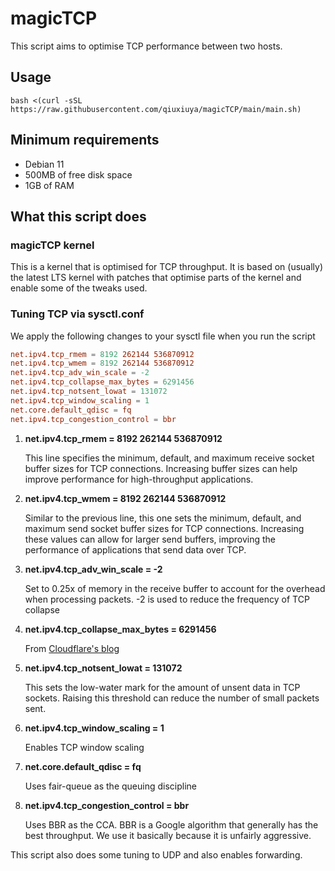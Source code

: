 # magicTCP

This script aims to optimise TCP performance between two hosts.

## Usage
```shell
bash <(curl -sSL https://raw.githubusercontent.com/qiuxiuya/magicTCP/main/main.sh)
```

## Minimum requirements

- Debian 11
- 500MB of free disk space
- 1GB of RAM

## What this script does

### magicTCP kernel

This is a kernel that is optimised for TCP throughput. It is based on (usually) the latest LTS kernel with patches that optimise parts of the kernel and enable some of the tweaks used.

### Tuning TCP via sysctl.conf

We apply the following changes to your sysctl file when you run the script

```sysctl.conf
net.ipv4.tcp_rmem = 8192 262144 536870912
net.ipv4.tcp_wmem = 8192 262144 536870912
net.ipv4.tcp_adv_win_scale = -2
net.ipv4.tcp_collapse_max_bytes = 6291456
net.ipv4.tcp_notsent_lowat = 131072
net.ipv4.tcp_window_scaling = 1
net.core.default_qdisc = fq
net.ipv4.tcp_congestion_control = bbr
```

1. **net.ipv4.tcp_rmem = 8192 262144 536870912**

   This line specifies the minimum, default, and maximum receive socket buffer sizes for TCP connections. Increasing buffer sizes can help improve performance for high-throughput applications.

2. **net.ipv4.tcp_wmem = 8192 262144 536870912**

   Similar to the previous line, this one sets the minimum, default, and maximum send socket buffer sizes for TCP connections. Increasing these values can allow for larger send buffers, improving the performance of applications that send data over TCP.

3. **net.ipv4.tcp_adv_win_scale = -2**

   Set to 0.25x of memory in the receive buffer to account for the overhead when processing packets. -2 is used to reduce the frequency of TCP collapse

4. **net.ipv4.tcp_collapse_max_bytes = 6291456**

   From [Cloudflare's blog](https://blog.cloudflare.com/optimizing-tcp-for-high-throughput-and-low-latency/)

5. **net.ipv4.tcp_notsent_lowat = 131072**

   This sets the low-water mark for the amount of unsent data in TCP sockets. Raising this threshold can reduce the number of small packets sent.

6. **net.ipv4.tcp_window_scaling = 1**

   Enables TCP window scaling

7. **net.core.default_qdisc = fq**

   Uses fair-queue as the queuing discipline

8. **net.ipv4.tcp_congestion_control = bbr**

   Uses BBR as the CCA. BBR is a Google algorithm that generally has the best throughput. We use it basically because it is unfairly aggressive.

This script also does some tuning to UDP and also enables forwarding.
